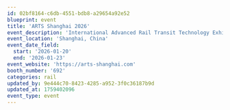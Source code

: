 ```yaml
---
id: 02bf8164-c6db-4551-bdb8-a29654a92e52
blueprint: event
title: 'ARTS Shanghai 2026'
event_description: 'International Advanced Rail Transit Technology Exhibition'
event_location: 'Shanghai, China'
event_date_field:
  start: '2026-01-20'
  end: '2026-01-23'
event_website: 'https://arts-shanghai.com'
booth_number: '692'
categories: rail
updated_by: 9e444c70-8423-4285-a952-3f0c36187b9d
updated_at: 1759402096
event_type: event
---
```

